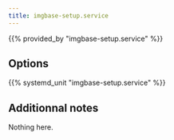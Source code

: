 ```yaml
---
title: imgbase-setup.service
---
```


{{% provided_by "imgbase-setup.service" %}}

## Options

{{% systemd_unit "imgbase-setup.service" %}}

## Additionnal notes

Nothing here.